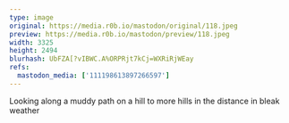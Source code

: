 ```yaml
---
type: image
original: https://media.r0b.io/mastodon/original/118.jpeg
preview: https://media.r0b.io/mastodon/preview/118.jpeg
width: 3325
height: 2494
blurhash: UbFZA[?vIBWC.A%ORPRjt7kCj=WXRiRjWEay
refs:
  mastodon_media: ['111198613897266597']
---
```


Looking along a muddy path on a hill to more hills in the distance in bleak weather
